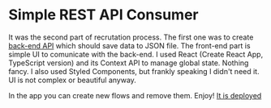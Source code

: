 # Simple REST API Consumer

It was the second part of recrutation process. The first one was to create [back-end API](https://github.com/tomekrozalski/simple-rest-api-exercise-back) which should save data to JSON file. The front-end part is simple UI to comunicate with the back-end. I used React (Create React App, TypeScript version) and its Context API to manage global state. Nothing fancy. I also used Styled Components, but frankly speaking I didn't need it. UI is not complex or beautiful anyway.

In the app you can create new flows and remove them. Enjoy! [It is deployed](https://www.tomaszrozalski.pl/simple-rest-api-exercise/)
